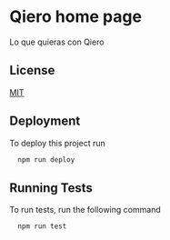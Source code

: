 # Qiero home page

Lo que quieras con Qiero

## License

[MIT](https://choosealicense.com/licenses/mit/)

## Deployment

To deploy this project run

```bash
  npm run deploy
```

## Running Tests

To run tests, run the following command

```bash
  npm run test
```
